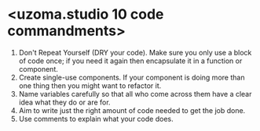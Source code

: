 # &lt;uzoma.studio 10 code commandments>

1. Don't Repeat Yourself (DRY your code). Make sure you only use a block of code once; if you need it again then encapsulate it in a function or component.
2. Create single-use components. If your component is doing more than one thing then you might want to refactor it.
3. Name variables carefully so that all who come across them have a clear idea what they do or are for.
4. Aim to write just the right amount of code needed to get the job done.
5. Use comments to explain what your code does.
